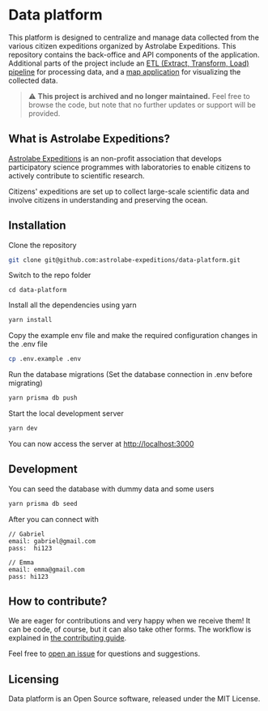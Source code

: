 # Data platform

This platform is designed to centralize and manage data collected from the various citizen expeditions organized by Astrolabe Expeditions. This repository contains the back-office and API components of the application. Additional parts of the project include an [ETL (Extract, Transform, Load) pipeline](https://github.com/astrolabe-expeditions/data-platform-processing) for processing data, and a [map application](https://github.com/astrolabe-expeditions/data-platform-map) for visualizing the collected data.

> ⚠️ **This project is archived and no longer maintained.**
> Feel free to browse the code, but note that no further updates or support will be provided.

## What is Astrolabe Expeditions?

[Astrolabe Expeditions](https://www.astrolabe-expeditions.org/) is an non-profit association that develops participatory science programmes with
laboratories to enable citizens to actively contribute to scientific research.

Citizens' expeditions are set up to collect large-scale scientific data and involve citizens in understanding and preserving the ocean.

## Installation

Clone the repository

```bash
git clone git@github.com:astrolabe-expeditions/data-platform.git
```

Switch to the repo folder

```
cd data-platform
```

Install all the dependencies using yarn

```bash
yarn install
```

Copy the example env file and make the required configuration changes in the .env file

```bash
cp .env.example .env
```

Run the database migrations (Set the database connection in .env before migrating)

```bash
yarn prisma db push
```

Start the local development server

```bash
yarn dev
```

You can now access the server at [http://localhost:3000](http://localhost:3000)

## Development

You can seed the database with dummy data and some users

```bash
yarn prisma db seed
```

After you can connect with

```
// Gabriel
email: gabriel@gmail.com
pass:  hi123

// Emma
email: emma@gmail.com
pass: hi123
```

## How to contribute?

We are eager for contributions and very happy when we receive them! It can be code, of course, but it can also take other forms. The workflow is explained in [the contributing guide](https://github.com/astrolabe-expeditions/data-platform/blob/dev/docs/CONTRIBUTING.md).

Feel free to [open an issue](https://github.com/astrolabe-expeditions/data-platform/issues/new) for questions and suggestions.

## Licensing

Data platform is an Open Source software, released under the MIT License.

